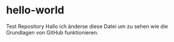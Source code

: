 # hello-world
Test Repository
Hallo ich änderse diese Datei um zu sehen wie die Grundlagen von GitHub funktionieren.
